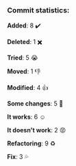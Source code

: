 ### Commit statistics:

**Added**: 8 :heavy_check_mark:

**Deleted**: 1 :heavy_multiplication_x:

**Tried**: 5 :sob:

**Moved**: 1 :-1:

**Modified**: 4 :+1:

**Some changes**: 5 :hankey:

**It works**: 6 :relaxed:

**It doesn't work**: 2 :rage:

**Refactoring**: 9 :recycle:

**Fix**: 3 :sweat_drops: